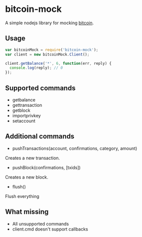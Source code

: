# bitcoin-mock

A simple nodejs library for mocking [bitcoin](https://npmjs.com/package/bitcoin).

## Usage

```js
var bitcoinMock = require('bitcoin-mock');
var client = new bitcoinMock.Client();

client.getBalance('*', 6, function(err, reply) {
  console.log(reply); // 0
});
```

## Supported commands

* getbalance
* gettransaction
* getblock
* importprivkey
* setaccount

## Additional commands

* pushTransactions(account, confirmations, category, amount)

Creates a new transaction.

* pushBlock(confirmations, [txids])

Creates a new block.

* flush()

Flush everything

## What missing

* All unsupported commands
* client.cmd doesn't support callbacks
